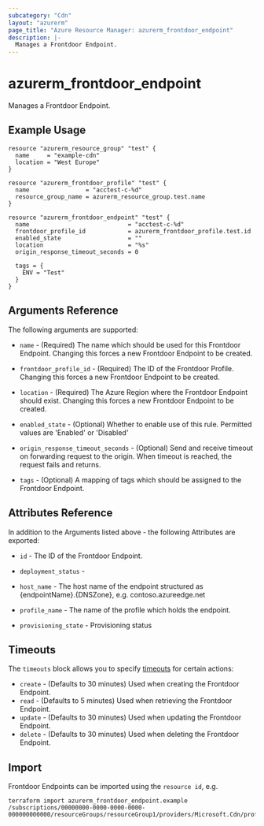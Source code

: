 ```yaml
---
subcategory: "Cdn"
layout: "azurerm"
page_title: "Azure Resource Manager: azurerm_frontdoor_endpoint"
description: |-
  Manages a Frontdoor Endpoint.
---
```


# azurerm_frontdoor_endpoint

Manages a Frontdoor Endpoint.

## Example Usage

```hcl
resource "azurerm_resource_group" "test" {
  name     = "example-cdn"
  location = "West Europe"
}

resource "azurerm_frontdoor_profile" "test" {
  name                = "acctest-c-%d"
  resource_group_name = azurerm_resource_group.test.name
}

resource "azurerm_frontdoor_endpoint" "test" {
  name                            = "acctest-c-%d"
  frontdoor_profile_id            = azurerm_frontdoor_profile.test.id
  enabled_state                   = ""
  location                        = "%s"
  origin_response_timeout_seconds = 0

  tags = {
    ENV = "Test"
  }
}
```

## Arguments Reference

The following arguments are supported:

* `name` - (Required) The name which should be used for this Frontdoor Endpoint. Changing this forces a new Frontdoor Endpoint to be created.

* `frontdoor_profile_id` - (Required) The ID of the Frontdoor Profile. Changing this forces a new Frontdoor Endpoint to be created.

* `location` - (Required) The Azure Region where the Frontdoor Endpoint should exist. Changing this forces a new Frontdoor Endpoint to be created.

* `enabled_state` - (Optional) Whether to enable use of this rule. Permitted values are 'Enabled' or 'Disabled'

* `origin_response_timeout_seconds` - (Optional) Send and receive timeout on forwarding request to the origin. When timeout is reached, the request fails and returns.

* `tags` - (Optional) A mapping of tags which should be assigned to the Frontdoor Endpoint.

## Attributes Reference

In addition to the Arguments listed above - the following Attributes are exported:

* `id` - The ID of the Frontdoor Endpoint.

* `deployment_status` - 

* `host_name` - The host name of the endpoint structured as {endpointName}.{DNSZone}, e.g. contoso.azureedge.net

* `profile_name` - The name of the profile which holds the endpoint.

* `provisioning_state` - Provisioning status

## Timeouts

The `timeouts` block allows you to specify [timeouts](https://www.terraform.io/docs/configuration/resources.html#timeouts) for certain actions:

* `create` - (Defaults to 30 minutes) Used when creating the Frontdoor Endpoint.
* `read` - (Defaults to 5 minutes) Used when retrieving the Frontdoor Endpoint.
* `update` - (Defaults to 30 minutes) Used when updating the Frontdoor Endpoint.
* `delete` - (Defaults to 30 minutes) Used when deleting the Frontdoor Endpoint.

## Import

Frontdoor Endpoints can be imported using the `resource id`, e.g.

```shell
terraform import azurerm_frontdoor_endpoint.example /subscriptions/00000000-0000-0000-0000-000000000000/resourceGroups/resourceGroup1/providers/Microsoft.Cdn/profiles/profile1/afdEndpoints/endpoint1
```
